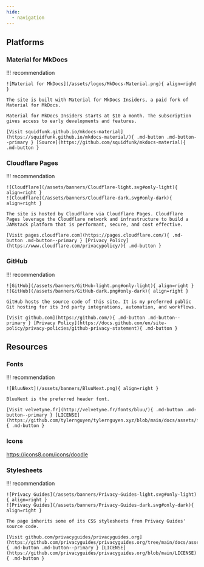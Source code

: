```yaml
---
hide:
  - navigation
---
```


## Platforms

### Material for MkDocs

!!! recommendation

    ![Material for MkDocs](/assets/logos/MkDocs-Material.png){ align=right }

    The site is built with Material for MkDocs Insiders, a paid fork of Material for MkDocs.

    Material for MkDocs Insiders starts at $10 a month. The subscription gives access to early developments and features.

    [Visit squidfunk.github.io/mkdocs-material](https://squidfunk.github.io/mkdocs-material/){ .md-button .md-button--primary } [Source](https://github.com/squidfunk/mkdocs-material){ .md-button }    


### Cloudflare Pages

!!! recommendation

    ![Cloudflare](/assets/banners/Cloudflare-light.svg#only-light){ align=right }
    ![Cloudflare](/assets/banners/Cloudflare-dark.svg#only-dark){ align=right }

    The site is hosted by Cloudflare via Cloudflare Pages. Cloudflare Pages leverage the Cloudflare network and infrastructure to build a JAMstack platform that is performant, secure, and cost effective.

    [Visit pages.cloudflare.com](https://pages.cloudflare.com/){ .md-button .md-button--primary } [Privacy Policy](https://www.cloudflare.com/privacypolicy/){ .md-button }


### GitHub

!!! recommendation

    ![GitHub](/assets/banners/GitHub-light.png#only-light){ align=right }
    ![GitHub](/assets/banners/GitHub-dark.png#only-dark){ align=right }

    GitHub hosts the source code of this site. It is my preferred public Git hosting for its 3rd party integrations, automation, and workflows.

    [Visit github.com](https://github.com/){ .md-button .md-button--primary } [Privacy Policy](https://docs.github.com/en/site-policy/privacy-policies/github-privacy-statement){ .md-button }

## Resources

### Fonts

!!! recommendation

    ![BluuNext](/assets/banners/BluuNext.png){ align=right }

    BluuNext is the preferred header font.

    [Visit velvetyne.fr](http://velvetyne.fr/fonts/bluu/){ .md-button .md-button--primary } [LICENSE](https://github.com/tylernguyen/tylernguyen.xyz/blob/main/docs/assets/fonts/BluuNext/LICENSE.txt){ .md-button }

### Icons

https://icons8.com/icons/doodle

### Stylesheets

!!! recommendation

    ![Privacy Guides](/assets/banners/Privacy-Guides-light.svg#only-light){ align=right }
    ![Privacy Guides](/assets/banners/Privacy-Guides-dark.svg#only-dark){ align=right }

    The page inherits some of its CSS stylesheets from Privacy Guides' source code.

    [Visit github.com/privacyguides/privacyguides.org](https://github.com/privacyguides/privacyguides.org/tree/main/docs/assets/stylesheets){ .md-button .md-button--primary } [LICENSE](https://github.com/privacyguides/privacyguides.org/blob/main/LICENSE){ .md-button }
